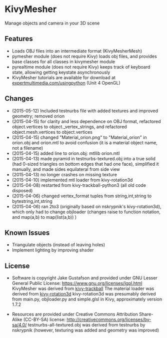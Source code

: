# KivyMesher
Manage objects and camera in your 3D scene

## Features
* Loads OBJ files into an intermediate format (KivyMesherMesh)
* pymesher module (does not require Kivy) loads obj files, and provides base classes for all classes in kivymesher module
* pyrealtime module (does not require Kivy) keeps track of keyboard state, allowing getting keystate asynchronously
* KivyMesher tutorials are available for download at [expertmultimedia.com/usingpython](http://expertmultimedia.com/usingpython/py3tutorials.html) (Unit 4 OpenGL)

## Changes
* (2015-05-12) Included testnurbs file with added textures and improved geometry; removed orion
* (2015-04-15) for clarity and less dependence on OBJ format, refactored object.vertices to object._vertex_strings, and refactored object.mesh.vertices to object.vertices
* (2015-04-15) changed "Material_orion.png" to "Material_orion" in orion.obj and orion.mtl to avoid confusion (it is a material object name, not a filename)
* (2015-04-15) added line to orion.obj: mtllib orion.mtl
* (2015-04-13) made pyramid in testnurbs-textured.obj into a true solid (had 0-sized triangles on bottom edges that had one face), simplified it manually, and made sides equilateral from side view
* (2015-04-13) no longer crashes on missing texture
* (2015-04-10) implemented mtl loader from kivy-rotation3d
* (2015-04-08) restarted from kivy-trackball-python3 (all old code disposed)
* (2015-04-06) changed vertex_format tuples from string,int,string to bytestring,int,string
* (2015-04-06) ran 2to3 (originally based on nskrypnik's kivy-rotation3d), which only had to change objloader (changes raise to function notation, and map(a,b) to map(list(a,b)) )

## Known Issues
* Triangulate objects (instead of leaving holes)
* Implement lighting by improving shader

## License
* Software is copyright Jake Gustafson and provided under GNU Lesser General Public License: https://www.gnu.org/licenses/lgpl.html
KivyMesher was derived from [kivy-trackball](https://github.com/nskrypnik/kivy-trackball)
The material loader was derived from [kivy-rotation3d](https://github.com/nskrypnik/kivy-rotation3d)
kivy-rotation3d was presumably derived from main.py, objloader.py and simple.glsl in Kivy, approximately version 1.7.2

* Resources are provided under Creative Commons Attribution Share-Alike (CC-BY-SA) license: http://creativecommons.org/licenses/by-sa/4.0/
testnurbs-all-textured.obj was derived from testnurbs by nskrypnik (however, texturing was added and geometry was improved)

